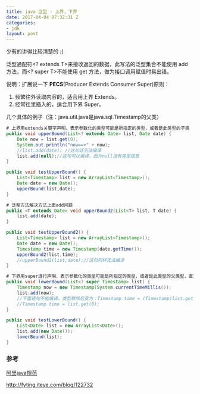 ```yaml
---
title: java 泛型 - 上界，下界
date: 2017-04-04 07:32:31 Z
categories:
- jdk
layout: post
---
```


少有的讲得比较清楚的 :(

泛型通配符<? extends T>来接收返回的数据，此写法的泛型集合不能使用 add 方法，而<? super T>不能使用 get 方法，做为接口调用赋值时易出错。

说明：扩展说一下 **PECS**(Producer Extends Consumer Super)原则：

1. 频繁往外读取内容的，适合用上界 Extends。
2. 经常往里插入的，适合用下界 Super。

几个具体的例子（注：java.util.java是java.sql.Timestamp的父类）

```java
# 上界用extends关键字声明，表示参数化的类型可能是所指定的类型，或者是此类型的子类
public void upperBound(List<? extends Date> list, Date date) {    
    Date now = list.get(0);    
    System.out.println("now==>" + now);    
    //list.add(date); //这句话无法编译    
    list.add(null);//这句可以编译，因为null没有类型信息    
}

public void testUpperBound() {    
    List<Timestamp> list = new ArrayList<Timestamp>();    
    Date date = new Date();    
    upperBound(list,date);    
}

# 泛型方法解决方法上面add问题
public <T extends Date> void upperBound2(List<T> list, T date) {    
    list.add(date);    
}  

public void testUpperBound2() {    
    List<Timestamp> list = new ArrayList<Timestamp>();    
    Date date = new Date();    
    Timestamp time = new Timestamp(date.getTime());    
    upperBound2(list,time);    
    //upperBound2(list,date);//这句同样无法编译    
}  

# 下界用super进行声明，表示参数化的类型可能是所指定的类型，或者是此类型的父类型，直至Object
public void lowerBound(List<? super Timestamp> list) {    
    Timestamp now = new Timestamp(System.currentTimeMillis());    
    list.add(now); 
    //下面语句不能编译，类型察除后变为：Timestamp time = (Timestamp)list.get(0);   
    //Timestamp time = list.get(0);  
}  

public void testLowerBound() {    
    List<Date> list = new ArrayList<Date>();    
    list.add(new Date());    
    lowerBound(list);    
}
```


### 参考
[阿里java规范](https://yq.aliyun.com/attachment/download/?spm=5176.100239.blogcont69316.24.Iilb2k&id=1200)

<http://fyting.iteye.com/blog/122732>




